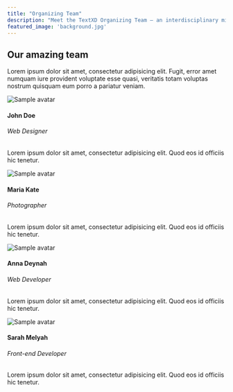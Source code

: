 ```yaml
---
title: "Organizing Team"
description: "Meet the TextXD Organizing Team – an interdisciplinary mix of thinkers, makers, and doers!"
featured_image: 'background.jpg'
---
```

<!-- Section: Team v.3 -->
<section class="team-section my-5">

<!-- Section heading -->
<h2 class="h1-responsive font-weight-bold text-center my-5">Our amazing team</h2>
<!-- Section description -->
<p class="grey-text text-center w-responsive mx-auto mb-5">Lorem ipsum dolor sit amet, consectetur
adipisicing elit. Fugit, error amet numquam iure provident voluptate esse quasi, veritatis totam voluptas
nostrum quisquam eum porro a pariatur veniam.</p>

<!-- Grid row-->
<div class="row text-center text-md-left">

<!-- Grid column -->
<div class="col-xl-6 col-lg-12 mb-5 d-md-flex justify-content-between">
<div class="avatar mb-md-0 mb-4 mx-4">
<img src="https://mdbootstrap.com/img/Photos/Avatars/img%20(32).jpg" class="rounded z-depth-1" alt="Sample avatar">
</div>
<div class="mx-4">
<h4 class="font-weight-bold mb-3">John Doe</h4>
<h6 class="font-weight-bold grey-text mb-3">Web Designer</h6>
<p class="grey-text">Lorem ipsum dolor sit amet, consectetur adipisicing elit. Quod eos id officiis hic
tenetur.</p>
<!-- Facebook-->
<a class="p-2 fa-lg fb-ic">
<i class="fab fa-facebook-f"> </i>
</a>
<!-- Twitter -->
<a class="p-2 fa-lg tw-ic">
<i class="fab fa-twitter"> </i>
</a>
<!--Dribbble -->
<a class="p-2 fa-lg dribbble-ic">
<i class="fab fa-dribbble"> </i>
</a>
</div>
</div>
<!-- Grid column -->

<!-- Grid column -->
<div class="col-xl-6 col-lg-12 mb-5 d-md-flex justify-content-between">
<div class="avatar mb-md-0 mb-4 mx-4">
<img src="https://mdbootstrap.com/img/Photos/Avatars/img%20(20).jpg" class="rounded z-depth-1" alt="Sample avatar">
</div>
<div class="mx-4">
<h4 class="font-weight-bold mb-3">Maria Kate</h4>
<h6 class="font-weight-bold grey-text mb-3">Photographer</h6>
<p class="grey-text">Lorem ipsum dolor sit amet, consectetur adipisicing elit. Quod eos id officiis hic
tenetur.</p>
<!-- Facebook-->
<a class="p-2 fa-lg fb-ic">
<i class="fab fa-facebook-f"> </i>
</a>
<!--YouTube -->
<a class="p-2 fa-lg yt-ic">
<i class="fab fa-youtube"> </i>
</a>
<!--Instagram-->
<a class="p-2 fa-lg ins-ic">
<i class="fab fa-instagram"> </i>
</a>
</div>
</div>
<!-- Grid column -->

</div>
<!-- Grid row-->

<!-- Grid row-->
<div class="row text-center text-md-left">

<!-- Grid column -->
<div class="col-xl-6 col-lg-12 mb-xl-0 mb-5 d-md-flex justify-content-between">
<div class="avatar mb-md-0 mb-4 mx-4">
<img src="https://mdbootstrap.com/img/Photos/Avatars/img%20(26).jpg" class="rounded z-depth-1" alt="Sample avatar">
</div>
<div class="mx-4">
<h4 class="font-weight-bold mb-3">Anna Deynah</h4>
<h6 class="font-weight-bold grey-text mb-3">Web Developer</h6>
<p class="grey-text">Lorem ipsum dolor sit amet, consectetur adipisicing elit. Quod eos id officiis hic
tenetur.</p>
<!-- Facebook-->
<a class="p-2 fa-lg fb-ic">
<i class="fab fa-facebook-f"> </i>
</a>
<!-- Twitter -->
<a class="p-2 fa-lg tw-ic">
<i class="fab fa-twitter"> </i>
</a>
<!-- GitHub-->
<a class="p-2 fa-lg git-ic">
<i class="fab fa-github"> </i>
</a>
</div>
</div>
<!-- Grid column -->

<!-- Grid column -->
<div class="col-xl-6 col-lg-12 d-md-flex justify-content-between">
<div class="avatar mb-md-0 mb-4 mx-4">
<img src="https://mdbootstrap.com/img/Photos/Avatars/img%20(29).jpg" class="rounded z-depth-1 img-fluid"
alt="Sample avatar">
</div>
<div class="mx-4">
<h4 class="font-weight-bold mb-3">Sarah Melyah</h4>
<h6 class="font-weight-bold grey-text mb-3">Front-end Developer</h6>
<p class="grey-text">Lorem ipsum dolor sit amet, consectetur adipisicing elit. Quod eos id officiis hic
tenetur.</p>
<!-- Google +-->
<a class="p-2 fa-lg gplus-ic">
<i class="fab fa-google-plus-g"> </i>
</a>
<!--LinkedIn -->
<a class="p-2 fa-lg li-ic">
<i class="fab fa-linkedin-in"> </i>
</a>
<!--Email-->
<a class="p-2 fa-lg email-ic">
<i class="fas fa-envelope"> </i>
</a>
</div>
</div>
<!-- Grid column -->

</div>
<!-- Grid row-->

</section>
<!-- Section: Team v.3 -->
